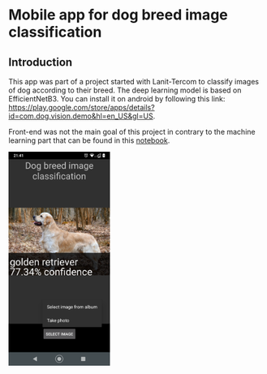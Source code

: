 # Mobile app for dog breed image classification

## Introduction

This app was part of a project started with Lanit-Tercom to classify images of dog according to their breed.
The deep learning model is based on EfficientNetB3. You can install it on android by following this link: https://play.google.com/store/apps/details?id=com.dog.vision.demo&hl=en_US&gl=US.

Front-end was not the main goal of this project in contrary to the machine learning part that can be found in this [notebook](https://colab.research.google.com/drive/1j76-FNYwVtWzUEYKj7oxBsvxHUJ-pkNA?usp=sharing).

<img src="https://github.com/larrygoyeau/dog_friendly/blob/master/demo.png" alt="drawing" width="200"/>
